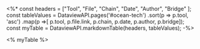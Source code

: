 
<%*
const headers = ["Tool", "File", "Chain", "Date", "Author", "Bridge" ];
const tableValues = DataviewAPI.pages('#ocean-tech')
.sort(p => p.tool, 'asc')
.map(p =>[ p.tool, p.file.link, p.chain, p.date, p.author, p.bridge]);
const myTable = DataviewAPI.markdownTable(headers, tableValues);
-%>

<% myTable %>
